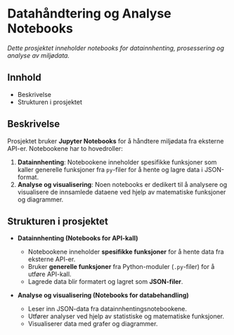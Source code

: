 # Datahåndtering og Analyse Notebooks

*Dette prosjektet inneholder notebooks for datainnhenting, prosessering og analyse av miljødata.*

## Innhold

- Beskrivelse
- Strukturen i prosjektet


## Beskrivelse

Prosjektet bruker **Jupyter Notebooks** for å håndtere miljødata fra eksterne API-er. Notebookene har to hovedroller:

1. **Datainnhenting**: Notebookene inneholder spesifikke funksjoner som kaller generelle funksjoner fra `py`-filer for å hente og lagre data i JSON-format.
2. **Analyse og visualisering**: Noen notebooks er dedikert til å analysere og visualisere de innsamlede dataene ved hjelp av matematiske funksjoner og diagrammer.

## Strukturen i prosjektet

- **Datainnhenting (Notebooks for API-kall)**  
  - Notebookene inneholder **spesifikke funksjoner** for å hente data fra eksterne API-er.
  - Bruker **generelle funksjoner** fra Python-moduler (`.py`-filer) for å utføre API-kall.
  - Lagrede data blir formatert og lagret som **JSON-filer**.

- **Analyse og visualisering (Notebooks for databehandling)**  
  - Leser inn JSON-data fra datainnhentingsnotebookene.
  - Utfører analyser ved hjelp av statistiske og matematiske funksjoner.
  - Visualiserer data med grafer og diagrammer.
